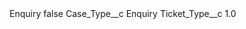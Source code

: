 <?xml version="1.0" encoding="UTF-8"?>
<CustomMetadata xmlns="http://soap.sforce.com/2006/04/metadata" xmlns:xsi="http://www.w3.org/2001/XMLSchema-instance" xmlns:xsd="http://www.w3.org/2001/XMLSchema">
    <label>Enquiry</label>
    <protected>false</protected>
    <values>
        <field>Case_Type__c</field>
        <value xsi:type="xsd:string">Enquiry</value>
    </values>
    <values>
        <field>Ticket_Type__c</field>
        <value xsi:type="xsd:double">1.0</value>
    </values>
</CustomMetadata>
